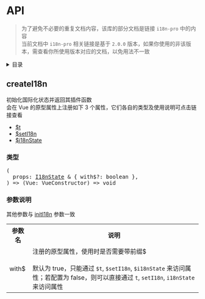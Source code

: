 
# API

>为了避免不必要的重复文档内容，该库的部分文档是链接 `i18n-pro` 中的内容<br />当前文档中 `i18n-pro` 相关链接是基于 `2.0.0` 版本，如果你使用的非该版本，需查看你所使用版本对应的文档，以免用法不一致
<details >
  <summary>目录</summary>

  &emsp;&emsp;[createI18n](#createi18n)<br/>
  &emsp;&emsp;&emsp;&emsp;[类型](#createi18n-类型)<br/>
  &emsp;&emsp;&emsp;&emsp;[参数说明](#createi18n-参数说明)<br/>

</details>

## createI18n
初始化国际化状态并返回其插件函数<br />会在 Vue 的原型属性上注册如下 3 个属性，它们各自的类型及使用说明可点击链接查看
* <a href="https://github.com/i18n-pro/core/blob/v2.0.0/docs/dist/API_zh-CN.md#t">$t</a>
* <a href="https://github.com/i18n-pro/core/blob/v2.0.0/docs/dist/API_zh-CN.md#seti18n">$setI18n</a>
* <a href="https://github.com/i18n-pro/core/blob/v2.0.0/docs/dist/API_zh-CN.md#i18nstate">$i18nState</a>


<h3 id="createi18n-类型">类型</h3>
<pre>
(
  props: <a href="https://github.com/i18n-pro/core/blob/v2.0.0/docs/dist/API_zh-CN.md#i18nstate">I18nState</a> & { with$?: boolean },
) => (Vue: VueConstructor) => void
</pre>

<h3 id="createi18n-参数说明">参数说明</h3>
其他参数与 <a href="https://github.com/i18n-pro/core/blob/v2.0.0/docs/dist/API_zh-CN.md#initi18n">initI18n</a> 参数一致<table>
  <tr>
    <th>参数名</th>
    <th>说明</th>
  </tr>
  <tr>
    <tr>
      <td>with$</td>
      <td>
        注册的原型属性，使用时是否需要带前缀$<br /><br />默认为 true，只能通过 <code>$t</code>, <code>$setI18n</code>, <code>$i18nState</code> 来访问属性；若配置为 false，则可以直接通过 <code>t</code>, <code>setI18n</code>, <code>i18nState</code> 来访问属性
      </td>
    </tr>
  </tr>
</table>
